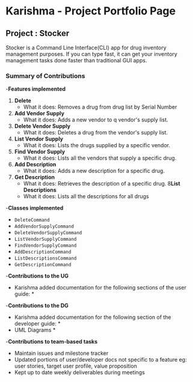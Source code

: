 # Karishma - Project Portfolio Page

## Project : Stocker
Stocker is a Command Line Interface(CLI) app for drug inventory management purposes.
If you can type fast, it can get your inventory management tasks done faster than traditional
GUI apps.

### Summary of Contributions

-**Features implemented**
1) **Delete**
    * What it does: Removes a drug from drug list by Serial Number
2) **Add Vendor Supply**
    * What it does: Adds a new vendor to q vendor's supply list.
3) **Delete Vendor Supply**
    * What it does: Deletes a drug from the vendor's supply list.
4) **List Vendor Supply**
    * What it does: Lists the drugs supplied by a specific vendor.
5) **Find Vendor Supply**
    * What it does: Lists all the vendors that supply a specific drug.
6) **Add Description**
    * What it does: Adds a new description for a specific drug.
7) **Get Description**
    * What it does: Retrieves the description of a specific drug.
8**List Descriptions**
    * What it does: Lists all the descriptions for all drugs

-**Classes implemented**
* `DeleteCommand`
* `AddVendorSupplyCommand`
* `DeleteVendorSupplyCommand`
* `ListVendorSupplyCommand`
* `FindVendorSupplyCommand`
* `AddDescriptionCommand`
* `ListDescriptionsCommand`
* `GetDescriptionCommand`

-**Contributions to the UG**
* Karishma added documentation for the following sections of
  the user guide:
    *


-**Contributions to the DG**
* Karishma added documentation for the following section of
  the developer guide:
    *
* UML Diagrams
    *

-**Contributions to team-based tasks**
* Maintain issues and milestone tracker
* Updated portions of user/developer docs not specific to a feature eg: user stories, target user profile,
  value proposition
* Kept up to date weekly deliverables during meetings




